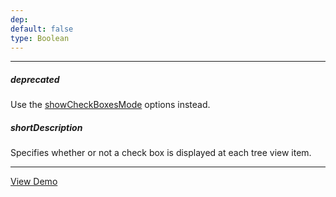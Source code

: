 ```yaml
---
dep: 
default: false
type: Boolean
---
```

---
##### deprecated
Use the [showCheckBoxesMode](/api-reference/10%20UI%20Widgets/dxTreeView/1%20Configuration/showCheckBoxesMode.md '{basewidgetpath}/Configuration/#showCheckBoxesMode') options instead.

##### shortDescription
Specifies whether or not a check box is displayed at each tree view item.

---
<a href="http://js.devexpress.com/Demos/WidgetsGallery/#demo/navigationtreeviewtreeviewselectionandcustomization/" class="button orange small fix-width-155" style="margin-right: 20px;" target="_blank">View Demo</a>